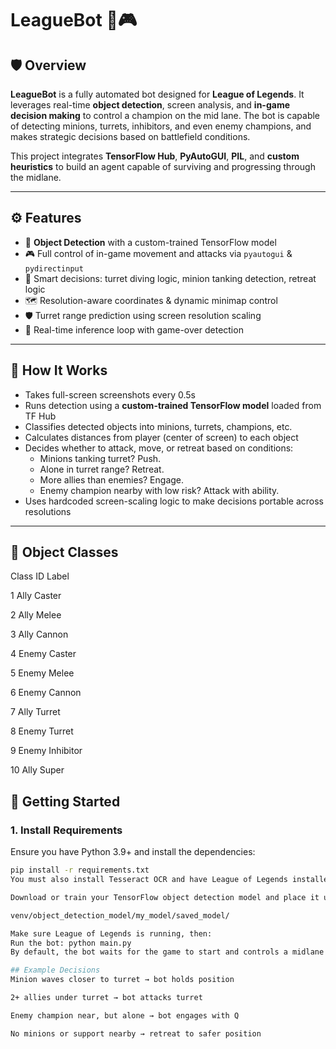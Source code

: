 # LeagueBot 🧠🎮

## 🛡️ Overview

**LeagueBot** is a fully automated bot designed for **League of Legends**. It leverages real-time **object detection**, screen analysis, and **in-game decision making** to control a champion on the mid lane. The bot is capable of detecting minions, turrets, inhibitors, and even enemy champions, and makes strategic decisions based on battlefield conditions.

This project integrates **TensorFlow Hub**, **PyAutoGUI**, **PIL**, and **custom heuristics** to build an agent capable of surviving and progressing through the midlane.

---

## ⚙️ Features

- 🎯 **Object Detection** with a custom-trained TensorFlow model
- 🎮 Full control of in-game movement and attacks via `pyautogui` & `pydirectinput`
- 🧠 Smart decisions: turret diving logic, minion tanking detection, retreat logic
- 🗺️ Resolution-aware coordinates & dynamic minimap control
- 🛡️ Turret range prediction using screen resolution scaling
- 🧪 Real-time inference loop with game-over detection

---

## 🧠 How It Works

- Takes full-screen screenshots every 0.5s
- Runs detection using a **custom-trained TensorFlow model** loaded from TF Hub
- Classifies detected objects into minions, turrets, champions, etc.
- Calculates distances from player (center of screen) to each object
- Decides whether to attack, move, or retreat based on conditions:
  - Minions tanking turret? Push.
  - Alone in turret range? Retreat.
  - More allies than enemies? Engage.
  - Enemy champion nearby with low risk? Attack with ability.
- Uses hardcoded screen-scaling logic to make decisions portable across resolutions

---
## 🎯 Object Classes

Class ID	Label

1	    Ally Caster
  
2  	  Ally Melee

3  	  Ally Cannon

4  	  Enemy Caster

5  	  Enemy Melee

6  	  Enemy Cannon

7	    Ally Turret

8	    Enemy Turret

9	    Enemy Inhibitor

10	  Ally Super



## 🚀 Getting Started

### 1. Install Requirements
Ensure you have Python 3.9+ and install the dependencies:
```bash
pip install -r requirements.txt
You must also install Tesseract OCR and have League of Legends installed.

Download or train your TensorFlow object detection model and place it under:

venv/object_detection_model/my_model/saved_model/

Make sure League of Legends is running, then:
Run the bot: python main.py
By default, the bot waits for the game to start and controls a midlane champion only

## Example Decisions
Minion waves closer to turret → bot holds position

2+ allies under turret → bot attacks turret

Enemy champion near, but alone → bot engages with Q

No minions or support nearby → retreat to safer position
